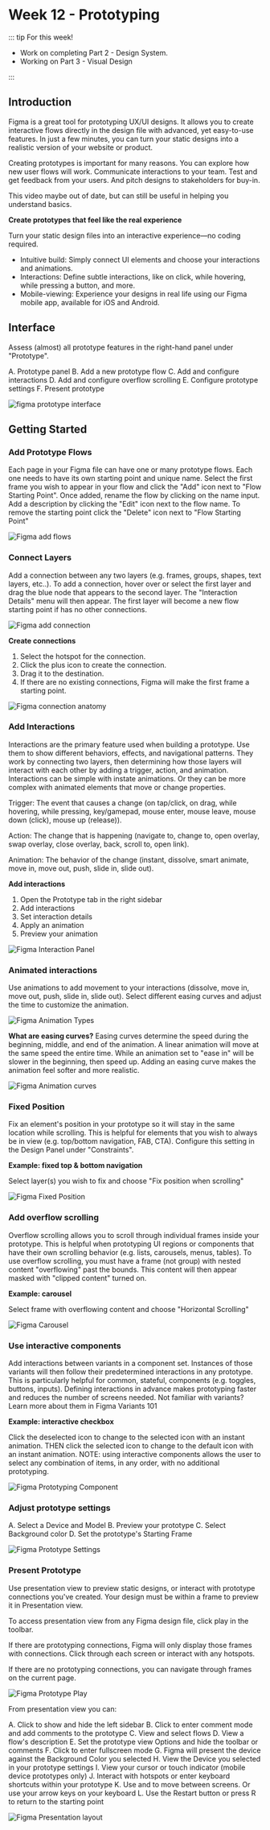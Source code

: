 # Week 12 - Prototyping

::: tip For this week!

- Work on completing Part 2 - Design System.
- Working on Part 3 - Visual Design

:::

## Introduction

Figma is a great tool for prototyping UX/UI designs. It allows you to create interactive flows directly in the design file with advanced, yet easy-to-use features. In just a few minutes, you can turn your static designs into a realistic version of your website or product.

Creating prototypes is important for many reasons. You can explore how new user flows will work. Communicate interactions to your team. Test and get feedback from your users. And pitch designs to stakeholders for buy-in.

<YouTube
  title="Figma Tutorial: Prototyping"
  url="https://www.youtube.com/embed/-sAAa-CCOcg"
/>
This video maybe out of date, but can still be useful in helping you understand basics.

**Create prototypes that feel like the real experience**

Turn your static design files into an interactive experience—no coding required.

- Intuitive build: Simply connect UI elements and choose your interactions and animations.
- Interactions: Define subtle interactions, like on click, while hovering, while pressing a button, and more.
- Mobile-viewing: Experience your designs in real life using our Figma mobile app, available for iOS and Android.

## Interface

Assess (almost) all prototype features in the right-hand panel under "Prototype".

A. Prototype panel
B. Add a new prototype flow
C. Add and configure interactions
D. Add and configure overflow scrolling
E. Configure prototype settings
F. Present prototype

![figma prototype interface](./figma-prototype-interface.png)

## Getting Started

### Add Prototype Flows

Each page in your Figma file can have one or many prototype flows. Each one needs to have its own starting point and unique name. Select the first frame you wish to appear in your flow and click the "Add" icon next to "Flow Starting Point". Once added, rename the flow by clicking on the name input. Add a description by clicking the "Edit" icon next to the flow name. To remove the starting point click the "Delete" icon next to "Flow Starting Point"

![Figma add flows](./figma-add-flows.gif)

### Connect Layers

Add a connection between any two layers (e.g. frames, groups, shapes, text layers, etc..). To add a connection, hover over or select the first layer and drag the blue node that appears to the second layer. The "Interaction Details" menu will then appear. The first layer will become a new flow starting point if has no other connections.

![Figma add connection](./figma-connect.gif)

**Create connections**

1. Select the hotspot for the connection.
2. Click the plus icon to create the connection.
3. Drag it to the destination.
4. If there are no existing connections, Figma will make the first frame a starting point.

![Figma connection anatomy](./figma-connection-anatomy.png)

### Add Interactions

Interactions are the primary feature used when building a prototype. Use them to show different behaviors, effects, and navigational patterns. They work by connecting two layers, then determining how those layers will interact with each other by adding a trigger, action, and animation. Interactions can be simple with instate animations. Or they can be more complex with animated elements that move or change properties.

Trigger: The event that causes a change (on tap/click, on drag, while hovering, while pressing, key/gamepad, mouse enter, mouse leave, mouse down (click), mouse up (release)).

Action: The change that is happening (navigate to, change to, open overlay, swap overlay, close overlay, back, scroll to, open link).

Animation: The behavior of the change (instant, dissolve, smart animate, move in, move out, push, slide in, slide out).

**Add interactions**

1. Open the Prototype tab in the right sidebar
2. Add interactions
3. Set interaction details
4. Apply an animation
5. Preview your animation

![Figma Interaction Panel](./figma-add-interaction.png)

### Animated interactions

Use animations to add movement to your interactions (dissolve, move in, move out, push, slide in, slide out). Select different easing curves and adjust the time to customize the animation.

![Figma Animation Types](./figma-animation-types.gif)

**What are easing curves?** Easing curves determine the speed during the beginning, middle, and end of the animation. A linear animation will move at the same speed the entire time. While an animation set to "ease in" will be slower in the beginning, then speed up. Adding an easing curve makes the animation feel softer and more realistic.

![Figma Animation curves](./figma-curves.gif)

### Fixed Position

Fix an element's position in your prototype so it will stay in the same location while scrolling. This is helpful for elements that you wish to always be in view (e.g. top/bottom navigation, FAB, CTA). Configure this setting in the Design Panel under "Constraints".

**Example: fixed top & bottom navigation**

Select layer(s) you wish to fix and choose "Fix position when scrolling"

![Figma Fixed Position](./figma-fixed-position.png)

### Add overflow scrolling

Overflow scrolling allows you to scroll through individual frames inside your prototype. This is helpful when prototyping UI regions or components that have their own scrolling behavior (e.g. lists, carousels, menus, tables). To use overflow scrolling, you must have a frame (not group) with nested content "overflowing" past the bounds. This content will then appear masked with "clipped content" turned on.

**Example: carousel**

Select frame with overflowing content and choose "Horizontal Scrolling"

![Figma Carousel](./figma-overflow-scroll.png)

### Use interactive components

<YouTube
  title="Figma tutorial: Interactive components"
  url="https://www.youtube.com/embed/ReNbXhaL3Xk"
/>

Add interactions between variants in a component set. Instances of those variants will then follow their predetermined interactions in any prototype. This is particularly helpful for common, stateful, components (e.g. toggles, buttons, inputs). Defining interactions in advance makes prototyping faster and reduces the number of screens needed. Not familiar with variants? Learn more about them in Figma Variants 101

**Example: interactive checkbox**

Click the deselected icon to change to the selected icon with an instant animation. THEN click the selected icon to change to the default icon with an instant animation. NOTE: using interactive components allows the user to select any combination of items, in any order, with no additional prototyping.

![Figma Prototyping Component](./Figma-prototype-component.png)

### Adjust prototype settings

A. Select a Device and Model
B. Preview your prototype
C. Select Background color
D. Set the prototype's Starting Frame

![Figma Prototype Settings](./figma-prototype-settings.png)

### Present Prototype

Use presentation view to preview static designs, or interact with prototype connections you've created. Your design must be within a frame to preview it in Presentation view.

To access presentation view from any Figma design file, click play in the toolbar.

If there are prototyping connections, Figma will only display those frames with connections. Click through each screen or interact with any hotspots.

If there are no prototyping connections, you can navigate through frames on the current page.

![Figma Prototype Play](./Figma-play-icon.png)

From presentation view you can:

A. Click to show and hide the left sidebar
B. Click to enter comment mode and add comments to the prototype
C. View and select flows
D. View a flow's description
E. Set the prototype view Options and hide the toolbar or comments
F. Click to enter fullscreen mode
G. Figma will present the device against the Background Color you selected
H. View the Device you selected in your prototype settings
I. View your cursor or touch indicator (mobile device prototypes only)
J. Interact with hotspots or enter keyboard shortcuts within your prototype
K. Use and to move between screens. Or use your arrow keys on your keyboard
L. Use the Restart button or press R to return to the starting point

![Figma Presentation layout](./Figma-presentation-layout.png)
